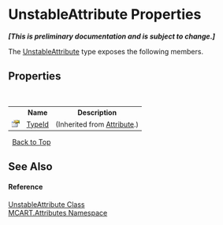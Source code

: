 # UnstableAttribute Properties
 _**\[This is preliminary documentation and is subject to change.\]**_

The <a href="aab17248-473e-4698-1b4f-94c33e116ea7">UnstableAttribute</a> type exposes the following members.


## Properties
&nbsp;<table><tr><th></th><th>Name</th><th>Description</th></tr><tr><td>![Public property](media/pubproperty.gif "Public property")</td><td><a href="http://msdn2.microsoft.com/es-es/library/sa1bf03e" target="_blank">TypeId</a></td><td> (Inherited from <a href="http://msdn2.microsoft.com/es-es/library/e8kc3626" target="_blank">Attribute</a>.)</td></tr></table>&nbsp;
<a href="#unstableattribute-properties">Back to Top</a>

## See Also


#### Reference
<a href="aab17248-473e-4698-1b4f-94c33e116ea7">UnstableAttribute Class</a><br /><a href="149c1cbf-2082-5e41-e423-c506e9b98202">MCART.Attributes Namespace</a><br />